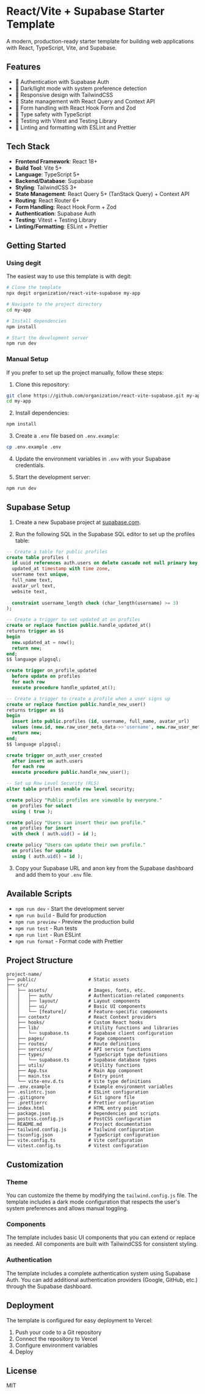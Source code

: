 # React/Vite + Supabase Starter Template

A modern, production-ready starter template for building web applications with React, TypeScript, Vite, and Supabase.

## Features

- 🔐 Authentication with Supabase Auth
- 🌙 Dark/light mode with system preference detection
- 📱 Responsive design with TailwindCSS
- 🔄 State management with React Query and Context API
- 📝 Form handling with React Hook Form and Zod
- 🧩 Type safety with TypeScript
- 🧪 Testing with Vitest and Testing Library
- 🚦 Linting and formatting with ESLint and Prettier

## Tech Stack

- **Frontend Framework**: React 18+
- **Build Tool**: Vite 5+
- **Language**: TypeScript 5+
- **Backend/Database**: Supabase
- **Styling**: TailwindCSS 3+
- **State Management**: React Query 5+ (TanStack Query) + Context API
- **Routing**: React Router 6+
- **Form Handling**: React Hook Form + Zod
- **Authentication**: Supabase Auth
- **Testing**: Vitest + Testing Library
- **Linting/Formatting**: ESLint + Prettier

## Getting Started

### Using degit

The easiest way to use this template is with degit:

```bash
# Clone the template
npx degit organization/react-vite-supabase my-app

# Navigate to the project directory
cd my-app

# Install dependencies
npm install

# Start the development server
npm run dev
```

### Manual Setup

If you prefer to set up the project manually, follow these steps:

1. Clone this repository:

```bash
git clone https://github.com/organization/react-vite-supabase.git my-app
cd my-app
```

2. Install dependencies:

```bash
npm install
```

3. Create a `.env` file based on `.env.example`:

```bash
cp .env.example .env
```

4. Update the environment variables in `.env` with your Supabase credentials.

5. Start the development server:

```bash
npm run dev
```

## Supabase Setup

1. Create a new Supabase project at [supabase.com](https://supabase.com).

2. Run the following SQL in the Supabase SQL editor to set up the profiles table:

```sql
-- Create a table for public profiles
create table profiles (
  id uuid references auth.users on delete cascade not null primary key,
  updated_at timestamp with time zone,
  username text unique,
  full_name text,
  avatar_url text,
  website text,
  
  constraint username_length check (char_length(username) >= 3)
);

-- Create a trigger to set updated_at on profiles
create or replace function public.handle_updated_at()
returns trigger as $$
begin
  new.updated_at = now();
  return new;
end;
$$ language plpgsql;

create trigger on_profile_updated
  before update on profiles
  for each row
  execute procedure handle_updated_at();

-- Create a trigger to create a profile when a user signs up
create or replace function public.handle_new_user()
returns trigger as $$
begin
  insert into public.profiles (id, username, full_name, avatar_url)
  values (new.id, new.raw_user_meta_data->>'username', new.raw_user_meta_data->>'full_name', new.raw_user_meta_data->>'avatar_url');
  return new;
end;
$$ language plpgsql;

create trigger on_auth_user_created
  after insert on auth.users
  for each row
  execute procedure public.handle_new_user();

-- Set up Row Level Security (RLS)
alter table profiles enable row level security;

create policy "Public profiles are viewable by everyone."
  on profiles for select
  using ( true );

create policy "Users can insert their own profile."
  on profiles for insert
  with check ( auth.uid() = id );

create policy "Users can update their own profile."
  on profiles for update
  using ( auth.uid() = id );
```

3. Copy your Supabase URL and anon key from the Supabase dashboard and add them to your `.env` file.

## Available Scripts

- `npm run dev` - Start the development server
- `npm run build` - Build for production
- `npm run preview` - Preview the production build
- `npm run test` - Run tests
- `npm run lint` - Run ESLint
- `npm run format` - Format code with Prettier

## Project Structure

```
project-name/
├── public/                   # Static assets
├── src/
│   ├── assets/               # Images, fonts, etc.
│   │   ├── auth/             # Authentication-related components
│   │   ├── layout/           # Layout components
│   │   ├── ui/               # Basic UI components
│   │   └── [feature]/        # Feature-specific components
│   ├── context/              # React Context providers
│   ├── hooks/                # Custom React hooks
│   ├── lib/                  # Utility functions and libraries
│   │   └── supabase.ts       # Supabase client configuration
│   ├── pages/                # Page components
│   ├── routes/               # Route definitions
│   ├── services/             # API service functions
│   ├── types/                # TypeScript type definitions
│   │   └── supabase.ts       # Supabase database types
│   ├── utils/                # Utility functions
│   ├── App.tsx               # Main App component
│   ├── main.tsx              # Entry point
│   └── vite-env.d.ts         # Vite type definitions
├── .env.example              # Example environment variables
├── .eslintrc.json            # ESLint configuration
├── .gitignore                # Git ignore file
├── .prettierrc               # Prettier configuration
├── index.html                # HTML entry point
├── package.json              # Dependencies and scripts
├── postcss.config.js         # PostCSS configuration
├── README.md                 # Project documentation
├── tailwind.config.js        # Tailwind configuration
├── tsconfig.json             # TypeScript configuration
├── vite.config.ts            # Vite configuration
└── vitest.config.ts          # Vitest configuration
```

## Customization

### Theme

You can customize the theme by modifying the `tailwind.config.js` file. The template includes a dark mode configuration that respects the user's system preferences and allows manual toggling.

### Components

The template includes basic UI components that you can extend or replace as needed. All components are built with TailwindCSS for consistent styling.

### Authentication

The template includes a complete authentication system using Supabase Auth. You can add additional authentication providers (Google, GitHub, etc.) through the Supabase dashboard.

## Deployment

The template is configured for easy deployment to Vercel:

1. Push your code to a Git repository
2. Connect the repository to Vercel
3. Configure environment variables
4. Deploy

## License

MIT
